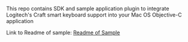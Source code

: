 This repo contains SDK and sample application plugin to integrate Logitech's Craft smart keyboard support into your Mac OS Objective-C application

Link to Readme of sample: [Readme of Sample](./examples/Craft/README.md)